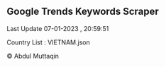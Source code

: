 

## Google Trends Keywords Scraper 
 
Last Update 07-01-2023 , 20:59:51

Country List :
VIETNAM.json



© Abdul Muttaqin 
